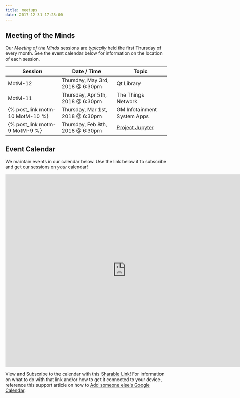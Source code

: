 ```yaml
---
title: meetups
date: 2017-12-31 17:28:00
---
```


## Meeting of the Minds

Our _Meeting of the Minds_ sessions are _typically_ held the first Thursday of every month.  See the event calendar below for information on the location of each session.

| Session                       | Date / Time             | Topic                                 |
| ----------------------------- | ----------------------- | ---------------------------------------- |
| MotM-12                       | Thursday, May 3rd, 2018 @ 6:30pm | Qt Library
| MotM-11                       | Thursday, Apr 5th, 2018 @ 6:30pm | The Things Network
| {% post_link motm-10 MotM-10 %} | Thursday, Mar 1st, 2018 @ 6:30pm | GM Infotainment System Apps
| {% post_link motm-9 MotM-9 %} | Thursday, Feb 8th, 2018 @ 6:30pm | [Project Jupyter](http://jupyter.org)

## Event Calendar
We maintain events in our calendar below.  Use the link below it to subscribe and get our sessions on _your_ calendar!

<iframe src="https://calendar.google.com/calendar/embed?showTitle=0&amp;showPrint=0&amp;showTabs=0&amp;showCalendars=0&amp;height=600&amp;wkst=1&amp;bgcolor=%23FFFFFF&amp;src=8i0mvttflp95l4d64brckurlvc%40group.calendar.google.com&amp;color=%238D6F47&amp;ctz=America%2FChicago" style="border-width:0" width="750" height="600" frameborder="0" scrolling="no"></iframe>

View and Subscribe to the calendar with this [Sharable Link](https://calendar.google.com/calendar?cid=OGkwbXZ0dGZscDk1bDRkNjRicmNrdXJsdmNAZ3JvdXAuY2FsZW5kYXIuZ29vZ2xlLmNvbQ)!  For information on what to do with that link and/or how to get it connected to your device, reference this support article on how to [Add someone else's Google Calendar](https://support.google.com/calendar/answer/37100).